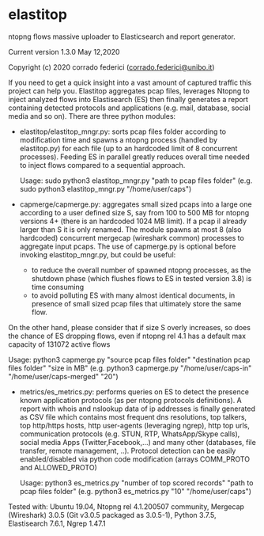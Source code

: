 # elastitop
ntopng flows massive uploader to Elasticsearch and report generator.

Current version 1.3.0  May 12,2020

Copyright (c) 2020 corrado federici (corrado.federici@unibo.it)


If you need to get a quick insight into a vast amount of captured traffic this project can help you. Elastitop aggregates pcap files, leverages Ntopng to inject analyzed flows into Elastisearch (ES) then finally generates a report containing detected protocols and applications (e.g. mail, database, social media and so on). There are three python modules:

- elastitop/elastitop_mngr.py: sorts pcap files folder according to modification time and spawns a ntopng process (handled by elastitop.py) for each file (up to an hardcoded limit of 8 concurrent processes). Feeding ES in parallel greatly reduces overall time needed to inject flows compared to a sequential approach.

  Usage: sudo python3 elastitop_mngr.py "path to pcap files folder" (e.g. sudo python3 elastitop_mngr.py "/home/user/caps")
  
- capmerge/capmerge.py: aggregates small sized pcaps into a large one according to a user defined size S, say from 100 to 500 MB for ntopng versions 4+ (there is an hardcoded 1024 MB limit). If a pcap il already larger than S it is only renamed. The module spawns at most 8 (also hardcoded) concurrent mergecap (wireshark common) processes to aggregate input pcaps. The use of capmerge.py is optional before invoking elastitop_mngr.py, but could be useful:
  * to reduce the overall number of spawned ntopng processes, as the shutdown phase (which flushes flows to ES in tested version 3.8) is time consuming
  * to avoid polluting ES with many almost identical documents, in presence of small sized pcap files that ultimately store the same flow.
  
On the other hand, please consider that if size S overly increases, so does the chance of ES dropping flows, even if ntopng rel 4.1 has a default max capacity of 131072 active flows 

  Usage: python3 capmerge.py "source pcap files folder" "destination pcap files folder" "size in MB"
  (e.g. python3 capmerge.py "/home/user/caps-in" "/home/user/caps-merged" "20")

- metrics/es_metrics.py: performs queries on ES to detect the presence known application protocols (as per ntopng protocols definitions). A report with whois and nslookup data of ip addresses is finally generated as CSV file which contains most frequent dns resolutions, top talkers, top http/https hosts, http user-agents (leveraging ngrep), http top urls, communication protocols (e.g. STUN, RTP, WhatsApp/Skype calls), social media Apps (Twitter,Facebook,...) and many other (databases, file transfer, remote management, ..). Protocol detection can be easily enabled/disabled via python code modification (arrays COMM_PROTO and ALLOWED_PROTO)

  Usage: python3 es_metrics.py  "number of top scored records" "path to pcap files folder" (e.g. python3 es_metrics.py  "10" "/home/user/caps")

Tested with: Ubuntu 19.04, Ntopng rel 4.1.200507 community, Mergecap (Wireshark) 3.0.5 (Git v3.0.5 packaged as 3.0.5-1), Python 3.7.5, Elastisearch 7.6.1, Ngrep 1.47.1
